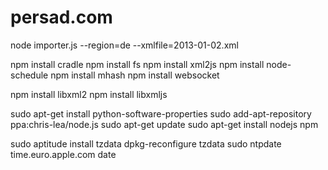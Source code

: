 persad.com
==========

node importer.js  --region=de --xmlfile=2013-01-02.xml

npm install cradle
npm install fs
npm install xml2js
npm install node-schedule
npm install mhash
npm install websocket

npm install libxml2
npm install libxmljs

sudo apt-get install python-software-properties
sudo add-apt-repository ppa:chris-lea/node.js
sudo apt-get update
sudo apt-get install nodejs npm


sudo aptitude install tzdata
dpkg-reconfigure tzdata 
sudo ntpdate time.euro.apple.com
date